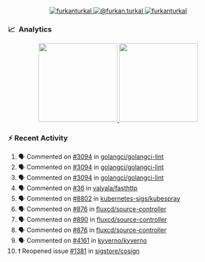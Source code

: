 <p align="center">
  <a href="https://linkedin.com/in/furkanturkal" target="blank">
    <img src="https://img.shields.io/badge/linkedin-%230077B5.svg?&style=for-the-badge&logo=linkedin&logoColor=white" alt="furkanturkal" />
  </a>
  <a href="https://medium.com/@furkan.turkal" target="blank">
    <img src="https://img.shields.io/badge/medium-%2312100E.svg?&style=for-the-badge&logo=medium&logoColor=white" alt="@furkan.turkal" />
  </a>
  <a href="https://twitter.com/furkanturkaI" target="blank">
    <img src="https://img.shields.io/badge/Twitter-1DA1F2?style=for-the-badge&logo=twitter&logoColor=white" alt="furkanturkaI" />
  </a>
</p>

### 📈 &nbsp;Analytics

<p align="center">
  <a href="https://coderstats.net/github/#Dentrax">
    <img height="180em" src="https://github-readme-stats-eight-theta.vercel.app/api?username=Dentrax&show_icons=true&theme=algolia&include_all_commits=true&count_private=true&line_height=26"/>
    <img height="180em" src="https://github-readme-stats-eight-theta.vercel.app/api/top-langs/?username=Dentrax&layout=compact&langs_count=8&theme=algolia&line_height=26"/>
  </a>
</p>

### :zap: Recent Activity

<!--START_SECTION:activity-->
1. 🗣 Commented on [#3094](https://github.com/golangci/golangci-lint/issues/3094) in [golangci/golangci-lint](https://github.com/golangci/golangci-lint)
2. 🗣 Commented on [#3094](https://github.com/golangci/golangci-lint/issues/3094) in [golangci/golangci-lint](https://github.com/golangci/golangci-lint)
3. 🗣 Commented on [#3094](https://github.com/golangci/golangci-lint/issues/3094) in [golangci/golangci-lint](https://github.com/golangci/golangci-lint)
4. 🗣 Commented on [#36](https://github.com/valyala/fasthttp/issues/36) in [valyala/fasthttp](https://github.com/valyala/fasthttp)
5. 🗣 Commented on [#8802](https://github.com/kubernetes-sigs/kubespray/issues/8802) in [kubernetes-sigs/kubespray](https://github.com/kubernetes-sigs/kubespray)
6. 🗣 Commented on [#876](https://github.com/fluxcd/source-controller/issues/876) in [fluxcd/source-controller](https://github.com/fluxcd/source-controller)
7. 🗣 Commented on [#890](https://github.com/fluxcd/source-controller/issues/890) in [fluxcd/source-controller](https://github.com/fluxcd/source-controller)
8. 🗣 Commented on [#876](https://github.com/fluxcd/source-controller/issues/876) in [fluxcd/source-controller](https://github.com/fluxcd/source-controller)
9. 🗣 Commented on [#4161](https://github.com/kyverno/kyverno/issues/4161) in [kyverno/kyverno](https://github.com/kyverno/kyverno)
10. ❗️ Reopened issue [#1381](https://github.com/sigstore/cosign/issues/1381) in [sigstore/cosign](https://github.com/sigstore/cosign)
<!--END_SECTION:activity-->
